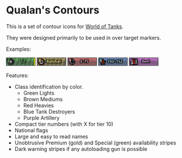
Qualan's Contours
================

This is a set of contour icons for [World of Tanks](http://www.worldoftanks.com).

They were designed primarily to be used in over target markers.

Examples:

![T2 Light](res/gui/maps/icons/vehicle/contour/usa-A19_T2_lt.png)
![Bat Chat](res/gui/maps/icons/vehicle/contour/france-F18_Bat_Chatillon25t.png)
![E75](res/gui/maps/icons/vehicle/contour/germany-G55_E-75.png)
![ISU-152](res/gui/maps/icons/vehicle/contour/ussr-R47_ISU-152.png)
![FV304](res/gui/maps/icons/vehicle/contour/uk-GB77_FV304.png)

Features:
* Class identification by color.
  * Green Lights
  * Brown Mediums
  * Red Heavies
  * Blue Tank Destroyers
  * Purple Artillery
* Compact tier numbers (with X for tier 10)
* National flags
* Large and easy to read names
* Unobtrusive Premium (gold) and Special (green) availability stripes
* Dark warning stripes if any autoloading gun is possible
